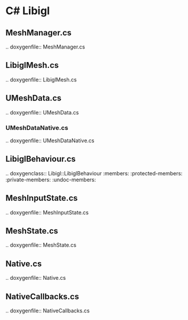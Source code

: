 # C# Libigl

## MeshManager.cs

.. doxygenfile:: MeshManager.cs

## LibiglMesh.cs

.. doxygenfile:: LibiglMesh.cs

## UMeshData.cs

.. doxygenfile:: UMeshData.cs

### UMeshDataNative.cs

.. doxygenfile:: UMeshDataNative.cs

## LibiglBehaviour.cs

.. doxygenclass:: Libigl::LibiglBehaviour
   :members:
   :protected-members:
   :private-members:
   :undoc-members:

## MeshInputState.cs

.. doxygenfile:: MeshInputState.cs

## MeshState.cs

.. doxygenfile:: MeshState.cs

## Native.cs

.. doxygenfile:: Native.cs

## NativeCallbacks.cs

.. doxygenfile:: NativeCallbacks.cs